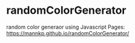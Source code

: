 # randomColorGenerator
random color generaor using Javascript
Pages: https://mannkp.github.io/randomColorGenerator/
